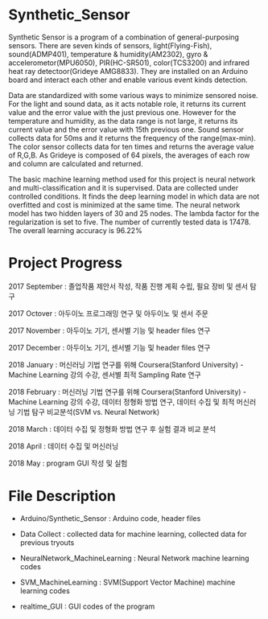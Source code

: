 # Synthetic_Sensor
  Synthetic Sensor is a program of a combination of general-purposing sensors. There are seven kinds of sensors, light(Flying-Fish), sound(ADMP401), temperature & humidity(AM2302), gyro & accelerometor(MPU6050), PIR(HC-SR501), color(TCS3200) and infrared heat ray detectoor(Grideye AMG8833). They are installed on an Arduino board and interact each other and enable various event kinds detection.

  Data are standardized with some various ways to minimize sensored noise. For the light and sound data, as it acts notable role, it returns its current value and the error value with the just previous one. However for the temperature and humidity, as the data range is not large, it returns its current value and the error value with 15th previous one. Sound sensor collects data for 50ms and it returns the frequency of the range(max-min). The color sensor collects data for ten times and returns the average value of R,G,B. As Grideye is composed of 64 pixels, the averages of each row and column are calculated and returned.

  The basic machine learning method used for this project is neural network and multi-classification and it is supervised. Data are collected under controlled conditions. It finds the deep learning model in which data are not overfitted and cost is minimized at the same time. The neural network model has two hidden layers of 30 and 25 nodes. The lambda factor for the regularization is set to five. The number of currently tested data is 17478. The overall learning accuracy is 96.22%







# Project Progress

  2017 September : 졸업작품 제안서 작성, 작품 진행 계획 수립, 필요 장비 및 센서 탐구
  
  2017 Octover : 아두이노 프로그래밍 연구 및 아두이노 및 센서 주문
  
  2017 November : 아두이노 기기, 센서별 기능 및 header files 연구
  
  2017 December : 아두이노 기기, 센서별 기능 및 header files 연구
  
  2018 January : 머신러닝 기법 연구를 위해 Coursera(Stanford University) - Machine Learning 강의 수강, 센서별 최적 Sampling Rate 연구
  
  2018 February : 머신러닝 기법 연구를 위해 Coursera(Stanford University) - Machine Learning 강의 수강, 데이터 정형화 방법 연구, 데이터 수집 및 최적 머신러닝 기법 탐구 비교분석(SVM vs. Neural Network)
  
  2018 March : 데이터 수집 및 정형화 방법 연구 후 실험 결과 비교 분석
  
  2018 April : 데이터 수집 및 머신러닝
  
  2018 May : program GUI 작성 및 실험
  
 
  
 

# File Description

- Arduino/Synthetic_Sensor : Arduino code, header files

- Data Collect : collected data for machine learning, collected data for previous tryouts

- NeuralNetwork_MachineLearning : Neural Network machine learning codes

- SVM_MachineLearning : SVM(Support Vector Machine) machine learning codes

- realtime_GUI : GUI codes of the program

